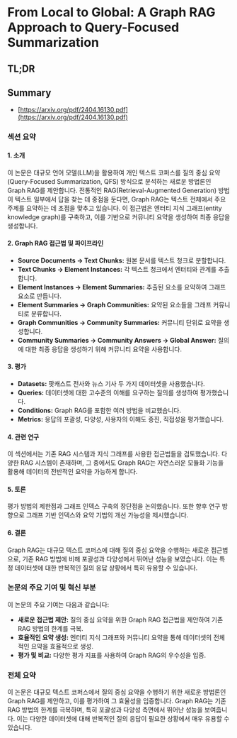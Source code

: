 # From Local to Global: A Graph RAG Approach to Query-Focused Summarization
## TL;DR
## Summary
- [https://arxiv.org/pdf/2404.16130.pdf](https://arxiv.org/pdf/2404.16130.pdf)

### 섹션 요약

#### 1. 소개
이 논문은 대규모 언어 모델(LLM)을 활용하여 개인 텍스트 코퍼스를 질의 중심 요약(Query-Focused Summarization, QFS) 방식으로 분석하는 새로운 방법론인 Graph RAG를 제안합니다. 전통적인 RAG(Retrieval-Augmented Generation) 방법이 텍스트 일부에서 답을 찾는 데 중점을 둔다면, Graph RAG는 텍스트 전체에서 주요 주제를 요약하는 데 초점을 맞추고 있습니다. 이 접근법은 엔터티 지식 그래프(entity knowledge graph)를 구축하고, 이를 기반으로 커뮤니티 요약을 생성하여 최종 응답을 생성합니다.

#### 2. Graph RAG 접근법 및 파이프라인
- **Source Documents → Text Chunks:** 원본 문서를 텍스트 청크로 분할합니다.
- **Text Chunks → Element Instances:** 각 텍스트 청크에서 엔터티와 관계를 추출합니다.
- **Element Instances → Element Summaries:** 추출된 요소를 요약하여 그래프 요소로 만듭니다.
- **Element Summaries → Graph Communities:** 요약된 요소들을 그래프 커뮤니티로 분류합니다.
- **Graph Communities → Community Summaries:** 커뮤니티 단위로 요약을 생성합니다.
- **Community Summaries → Community Answers → Global Answer:** 질의에 대한 최종 응답을 생성하기 위해 커뮤니티 요약을 사용합니다.

#### 3. 평가
- **Datasets:** 팟캐스트 전사와 뉴스 기사 두 가지 데이터셋을 사용했습니다.
- **Queries:** 데이터셋에 대한 고수준의 이해를 요구하는 질의를 생성하여 평가했습니다.
- **Conditions:** Graph RAG를 포함한 여러 방법을 비교했습니다.
- **Metrics:** 응답의 포괄성, 다양성, 사용자의 이해도 증진, 직접성을 평가했습니다.

#### 4. 관련 연구
이 섹션에서는 기존 RAG 시스템과 지식 그래프를 사용한 접근법들을 검토했습니다. 다양한 RAG 시스템이 존재하며, 그 중에서도 Graph RAG는 자연스러운 모듈화 기능을 활용해 데이터의 전반적인 요약을 가능하게 합니다.

#### 5. 토론
평가 방법의 제한점과 그래프 인덱스 구축의 장단점을 논의했습니다. 또한 향후 연구 방향으로 그래프 기반 인덱스와 요약 기법의 개선 가능성을 제시했습니다.

#### 6. 결론
Graph RAG는 대규모 텍스트 코퍼스에 대해 질의 중심 요약을 수행하는 새로운 접근법으로, 기존 RAG 방법에 비해 포괄성과 다양성에서 뛰어난 성능을 보였습니다. 이는 특정 데이터셋에 대한 반복적인 질의 응답 상황에서 특히 유용할 수 있습니다.

### 논문의 주요 기여 및 혁신 부분
이 논문의 주요 기여는 다음과 같습니다:
- **새로운 접근법 제안:** 질의 중심 요약을 위한 Graph RAG 접근법을 제안하여 기존 RAG 방법의 한계를 극복.
- **효율적인 요약 생성:** 엔터티 지식 그래프와 커뮤니티 요약을 통해 데이터셋의 전체적인 요약을 효율적으로 생성.
- **평가 및 비교:** 다양한 평가 지표를 사용하여 Graph RAG의 우수성을 입증.

### 전체 요약
이 논문은 대규모 텍스트 코퍼스에서 질의 중심 요약을 수행하기 위한 새로운 방법론인 Graph RAG를 제안하고, 이를 평가하여 그 효율성을 입증합니다. Graph RAG는 기존 RAG 방법의 한계를 극복하며, 특히 포괄성과 다양성 측면에서 뛰어난 성능을 보여줍니다. 이는 다양한 데이터셋에 대해 반복적인 질의 응답이 필요한 상황에서 매우 유용할 수 있습니다.